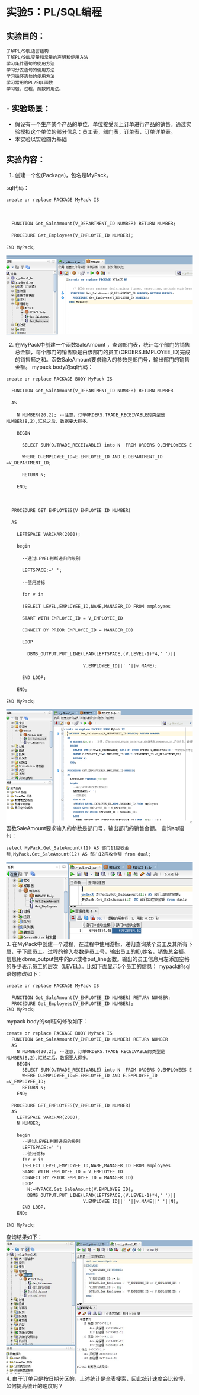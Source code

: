 # 实验5：PL/SQL编程

## 实验目的：
    了解PL/SQL语言结构
    了解PL/SQL变量和常量的声明和使用方法
    学习条件语句的使用方法
    学习分支语句的使用方法
    学习循环语句的使用方法
    学习常用的PL/SQL函数
    学习包，过程，函数的用法。

## - 实验场景：
- 假设有一个生产某个产品的单位，单位接受网上订单进行产品的销售。通过实验模拟这个单位的部分信息：员工表，部门表，订单表，订单详单表。
- 本实验以实验四为基础

## 实验内容：
1. 创建一个包(Package)，包名是MyPack。

sql代码：
```
create or replace PACKAGE MyPack IS

  

  FUNCTION Get_SaleAmount(V_DEPARTMENT_ID NUMBER) RETURN NUMBER;

  PROCEDURE Get_Employees(V_EMPLOYEE_ID NUMBER);

END MyPack;
```
 ![加载失败](./img/图片1.png)
 
2. 在MyPack中创建一个函数SaleAmount ，查询部门表，统计每个部门的销售总金额，每个部门的销售额是由该部门的员工(ORDERS.EMPLOYEE_ID)完成的销售额之和。函数SaleAmount要求输入的参数是部门号，输出部门的销售金额。
mypack body的sql代码：
```
create or replace PACKAGE BODY MyPack IS

  FUNCTION Get_SaleAmount(V_DEPARTMENT_ID NUMBER) RETURN NUMBER

  AS

    N NUMBER(20,2); --注意，订单ORDERS.TRADE_RECEIVABLE的类型是NUMBER(8,2),汇总之后，数据要大得多。

    BEGIN

      SELECT SUM(O.TRADE_RECEIVABLE) into N  FROM ORDERS O,EMPLOYEES E

      WHERE O.EMPLOYEE_ID=E.EMPLOYEE_ID AND E.DEPARTMENT_ID =V_DEPARTMENT_ID;

      RETURN N;

    END;



  PROCEDURE GET_EMPLOYEES(V_EMPLOYEE_ID NUMBER)

  AS

    LEFTSPACE VARCHAR(2000);

    begin

      --通过LEVEL判断递归的级别

      LEFTSPACE:=' ';

      --使用游标

      for v in

      (SELECT LEVEL,EMPLOYEE_ID,NAME,MANAGER_ID FROM employees

      START WITH EMPLOYEE_ID = V_EMPLOYEE_ID

      CONNECT BY PRIOR EMPLOYEE_ID = MANAGER_ID)

      LOOP

        DBMS_OUTPUT.PUT_LINE(LPAD(LEFTSPACE,(V.LEVEL-1)*4,' ')||

                             V.EMPLOYEE_ID||' '||v.NAME);

      END LOOP;

    END;

END MyPack;
```
![加载失败](./img/图片2.png)
函数SaleAmount要求输入的参数是部门号，输出部门的销售金额。
查询sql语句：
```
select MyPack.Get_SaleAmount(11) AS 部门11应收金额,MyPack.Get_SaleAmount(12) AS 部门12应收金额 from dual;
```
![加载失败](./img/图片3.png)
3. 在MyPack中创建一个过程，在过程中使用游标，递归查询某个员工及其所有下属，子下属员工。过程的输入参数是员工号，输出员工的ID,姓名，销售总金额。信息用dbms_output包中的put或者put_line函数。输出的员工信息用左添加空格的多少表示员工的层次（LEVEL）。比如下面显示5个员工的信息：
mypack的sql语句修改如下：
```
create or replace PACKAGE MyPack IS

  FUNCTION Get_SaleAmount(V_EMPLOYEE_ID NUMBER) RETURN NUMBER;
  PROCEDURE Get_Employees(V_EMPLOYEE_ID NUMBER);
END MyPack;
```
mypack body的sql语句修改如下：
```
create or replace PACKAGE BODY MyPack IS
  FUNCTION Get_SaleAmount(V_EMPLOYEE_ID NUMBER) RETURN NUMBER
  AS
    N NUMBER(20,2); --注意，订单ORDERS.TRADE_RECEIVABLE的类型是NUMBER(8,2),汇总之后，数据要大得多。
    BEGIN
      SELECT SUM(O.TRADE_RECEIVABLE) into N  FROM ORDERS O,EMPLOYEES E
      WHERE O.EMPLOYEE_ID=E.EMPLOYEE_ID AND E.EMPLOYEE_ID =V_EMPLOYEE_ID;
      RETURN N;
    END;

  PROCEDURE GET_EMPLOYEES(V_EMPLOYEE_ID NUMBER)
  AS
    LEFTSPACE VARCHAR(2000);
    N NUMBER;
    
    begin
      --通过LEVEL判断递归的级别
      LEFTSPACE:=' ';
      --使用游标
      for v in
      (SELECT LEVEL,EMPLOYEE_ID,NAME,MANAGER_ID FROM employees
      START WITH EMPLOYEE_ID = V_EMPLOYEE_ID
      CONNECT BY PRIOR EMPLOYEE_ID = MANAGER_ID)
      LOOP
        N:=MYPACK.Get_SaleAmount(V.EMPLOYEE_ID);
        DBMS_OUTPUT.PUT_LINE(LPAD(LEFTSPACE,(V.LEVEL-1)*4,' ')||
                             V.EMPLOYEE_ID||' '||v.NAME||' '||N);
      END LOOP;
    END;
    
END MyPack;
```
查询结果如下：
![加载失败](./img/4.jpg)
4. 由于订单只是按日期分区的，上述统计是全表搜索，因此统计速度会比较慢，如何提高统计的速度呢？


